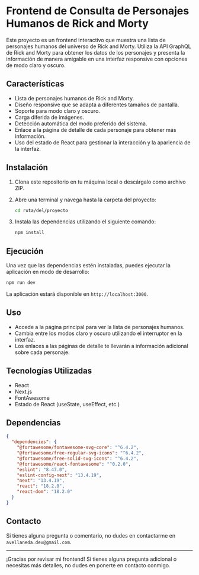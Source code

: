 # Frontend de Consulta de Personajes Humanos de Rick and Morty

Este proyecto es un frontend interactivo que muestra una lista de personajes humanos del universo de Rick and Morty. Utiliza la API GraphQL de Rick and Morty para obtener los datos de los personajes y presenta la información de manera amigable en una interfaz responsive con opciones de modo claro y oscuro.

## Características

- Lista de personajes humanos de Rick and Morty.
- Diseño responsive que se adapta a diferentes tamaños de pantalla.
- Soporte para modo claro y oscuro.
- Carga diferida de imágenes.
- Detección automática del modo preferido del sistema.
- Enlace a la página de detalle de cada personaje para obtener más información.
- Uso del estado de React para gestionar la interacción y la apariencia de la interfaz.

## Instalación

1. Clona este repositorio en tu máquina local o descárgalo como archivo ZIP.

2. Abre una terminal y navega hasta la carpeta del proyecto:

   ```bash
   cd ruta/del/proyecto
   ```

3. Instala las dependencias utilizando el siguiente comando:

   ```bash
   npm install
   ```

## Ejecución

Una vez que las dependencias estén instaladas, puedes ejecutar la aplicación en modo de desarrollo:

```bash
npm run dev
```

La aplicación estará disponible en `http://localhost:3000`.

## Uso

- Accede a la página principal para ver la lista de personajes humanos.
- Cambia entre los modos claro y oscuro utilizando el interruptor en la interfaz.
- Los enlaces a las páginas de detalle te llevarán a información adicional sobre cada personaje.

## Tecnologías Utilizadas

- React
- Next.js
- FontAwesome
- Estado de React (useState, useEffect, etc.)

## Dependencias

```json
{
  "dependencies": {
    "@fortawesome/fontawesome-svg-core": "^6.4.2",
    "@fortawesome/free-regular-svg-icons": "^6.4.2",
    "@fortawesome/free-solid-svg-icons": "^6.4.2",
    "@fortawesome/react-fontawesome": "^0.2.0",
    "eslint": "8.47.0",
    "eslint-config-next": "13.4.19",
    "next": "13.4.19",
    "react": "18.2.0",
    "react-dom": "18.2.0"
  }
}
```

## Contacto

Si tienes alguna pregunta o comentario, no dudes en contactarme en `avellaneda.dev@gmail.com`.

---

¡Gracias por revisar mi frontend! Si tienes alguna pregunta adicional o necesitas más detalles, no dudes en ponerte en contacto conmigo.
